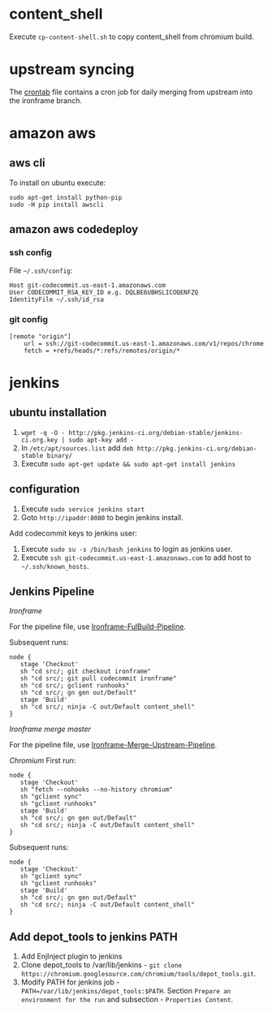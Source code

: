 # content_shell
Execute `cp-content-shell.sh` to copy content_shell from chromium build.

# upstream syncing
The [crontab](crontab) file contains a cron job for daily merging from upstream into the ironframe branch.

# amazon aws

## aws cli
To install on ubuntu execute:
```
sudo apt-get install python-pip
sudo -H pip install awscli
```

## amazon aws codedeploy

### ssh config
File `~/.ssh/config`:
```
Host git-codecommit.us-east-1.amazonaws.com
User CODECOMMIT_RSA_KEY_ID e.g. DQLBE6UBHSLICOQENFZQ
IdentityFile ~/.ssh/id_rsa
```
### git config
```
[remote "origin"]
    url = ssh://git-codecommit.us-east-1.amazonaws.com/v1/repos/chrome
    fetch = +refs/heads/*:refs/remotes/origin/*
```

# jenkins

## ubuntu installation
1. `wget -q -O - http://pkg.jenkins-ci.org/debian-stable/jenkins-ci.org.key | sudo apt-key add -`
2. In `/etc/apt/sources.list` add `deb http://pkg.jenkins-ci.org/debian-stable binary/`
3. Execute `sudo apt-get update && sudo apt-get install jenkins`

## configuration

1. Execute `sudo service jenkins start`
2. Goto `http://ipaddr:8080` to begin jenkins install.


Add codecommit keys to jenkins user:

1. Execute `sudo su -s /bin/bash jenkins` to login as jenkins user.
2. Execute `ssh git-codecommit.us-east-1.amazonaws.com` to add host to `~/.ssh/known_hosts`.


## Jenkins Pipeline
*Ironframe*

For the pipeline file, use [Ironframe-FulBuild-Pipeline](Ironframe-FulBuild-Pipeline).

Subsequent runs:
```
node {
   stage 'Checkout'
   sh "cd src/; git checkout ironframe"
   sh "cd src/; git pull codecommit ironframe"
   sh "cd src/; gclient runhooks"
   sh "cd src/; gn gen out/Default"
   stage 'Build'
   sh "cd src/; ninja -C out/Default content_shell"
}
```

*Ironframe merge master*

For the pipeline file, use [Ironframe-Merge-Upstream-Pipeline](Ironframe-Merge-Upstream-Pipeline).

*Chromium*
First run:
```
node {
   stage 'Checkout'
   sh "fetch --nohooks --no-history chromium"
   sh "gclient sync"
   sh "gclient runhooks"
   stage 'Build'
   sh "cd src/; gn gen out/Default"
   sh "cd src/; ninja -C out/Default content_shell"
}
```

Subsequent runs:
```
node {
   stage 'Checkout'
   sh "gclient sync"
   sh "gclient runhooks"
   stage 'Build'
   sh "cd src/; gn gen out/Default"
   sh "cd src/; ninja -C out/Default content_shell"
}
```


## Add depot_tools to jenkins PATH

1. Add EnjInject plugin to jenkins
2. Clone depot_tools to /var/lib/jenkins - `git clone https://chromium.googlesource.com/chromium/tools/depot_tools.git`.
3. Modify PATH for jenkins job - `PATH=/var/lib/jenkins/depot_tools:$PATH`.
   Section `Prepare an environment for the run` and subsection - `Properties Content`.
